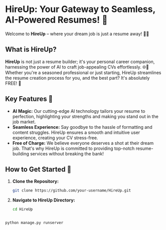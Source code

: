 # HireUp: Your Gateway to Seamless, AI-Powered Resumes! 🚀

Welcome to **HireUp** – where your dream job is just a resume away! 👔✨

## What is HireUp?

**HireUp** is not just a resume builder; it's your personal career companion, harnessing the power of AI to craft job-appealing CVs effortlessly. 🌐💼 Whether you're a seasoned professional or just starting, HireUp streamlines the resume creation process for you, and the best part? It's absolutely FREE! 🎉

## Key Features 🚀

- **AI Magic:** Our cutting-edge AI technology tailors your resume to perfection, highlighting your strengths and making you stand out in the job market.
- **Seamless Experience:** Say goodbye to the hassle of formatting and content struggles. HireUp ensures a smooth and intuitive user experience, creating your CV stress-free.
- **Free of Charge:** We believe everyone deserves a shot at their dream job. That's why HireUp is committed to providing top-notch resume-building services without breaking the bank!

## How to Get Started 🌟

1. **Clone the Repository:**
   ```bash
   git clone https://github.com/your-username/HireUp.git

2. **Navigate to HireUp Directory:**
   ```bash
   cd HireUp



```bash
python manage.py runserver
